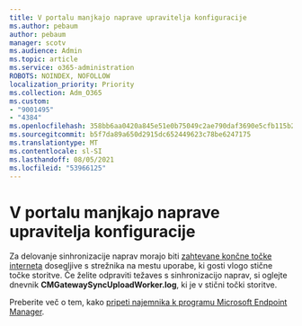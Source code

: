 ```yaml
---
title: V portalu manjkajo naprave upravitelja konfiguracije
ms.author: pebaum
author: pebaum
manager: scotv
ms.audience: Admin
ms.topic: article
ms.service: o365-administration
ROBOTS: NOINDEX, NOFOLLOW
localization_priority: Priority
ms.collection: Adm_O365
ms.custom:
- "9001495"
- "4384"
ms.openlocfilehash: 358bb6aa0420a845e51e0b75049c2ae790daf3690e5cfb115b234d82a29e93a7
ms.sourcegitcommit: b5f7da89a650d2915dc652449623c78be6247175
ms.translationtype: MT
ms.contentlocale: sl-SI
ms.lasthandoff: 08/05/2021
ms.locfileid: "53966125"
---
```

# <a name="configuration-manager-devices-missing-in-the-portal"></a>V portalu manjkajo naprave upravitelja konfiguracije

Za delovanje sinhronizacije naprav morajo biti [zahtevane končne točke interneta](https://docs.microsoft.com/configmgr/tenant-attach/device-sync-actions#internet-endpoints) dosegljive s strežnika na mestu uporabe, ki gosti vlogo stične točke storitve. Če želite odpraviti težaves s sinhronizacijo naprav, si oglejte dnevnik **CMGatewaySyncUploadWorker.log**, ki je v stični točki storitve.

Preberite več o tem, kako [pripeti najemnika k programu Microsoft Endpoint Manager](https://docs.microsoft.com/configmgr/tenant-attach/).
